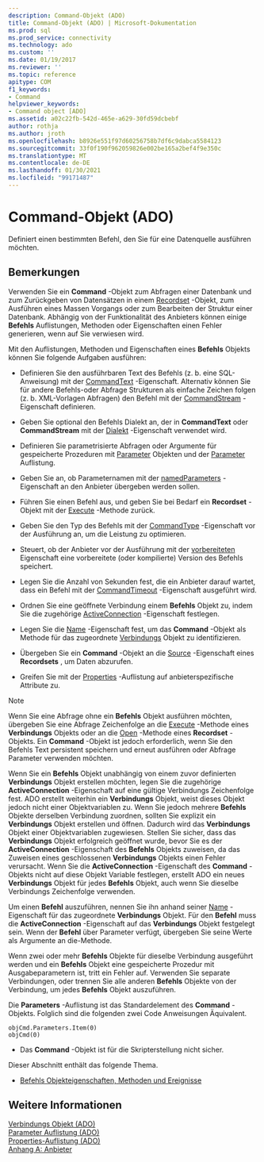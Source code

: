 ```yaml
---
description: Command-Objekt (ADO)
title: Command-Objekt (ADO) | Microsoft-Dokumentation
ms.prod: sql
ms.prod_service: connectivity
ms.technology: ado
ms.custom: ''
ms.date: 01/19/2017
ms.reviewer: ''
ms.topic: reference
apitype: COM
f1_keywords:
- Command
helpviewer_keywords:
- Command object [ADO]
ms.assetid: a02c22fb-542d-465e-a629-30fd59dcbebf
author: rothja
ms.author: jroth
ms.openlocfilehash: b8926e551f97d60256758b7df6c9dabca5584123
ms.sourcegitcommit: 33f0f190f962059826e002be165a2bef4f9e350c
ms.translationtype: MT
ms.contentlocale: de-DE
ms.lasthandoff: 01/30/2021
ms.locfileid: "99171487"
---
```

# <a name="command-object-ado"></a>Command-Objekt (ADO)
Definiert einen bestimmten Befehl, den Sie für eine Datenquelle ausführen möchten.  
  
## <a name="remarks"></a>Bemerkungen  
 Verwenden Sie ein **Command** -Objekt zum Abfragen einer Datenbank und zum Zurückgeben von Datensätzen in einem [Recordset](./recordset-object-ado.md) -Objekt, zum Ausführen eines Massen Vorgangs oder zum Bearbeiten der Struktur einer Datenbank. Abhängig von der Funktionalität des Anbieters können einige **Befehls** Auflistungen, Methoden oder Eigenschaften einen Fehler generieren, wenn auf Sie verwiesen wird.  
  
 Mit den Auflistungen, Methoden und Eigenschaften eines **Befehls** Objekts können Sie folgende Aufgaben ausführen:  
  
-   Definieren Sie den ausführbaren Text des Befehls (z. b. eine SQL-Anweisung) mit der [CommandText](./commandtext-property-ado.md) -Eigenschaft. Alternativ können Sie für andere Befehls-oder Abfrage Strukturen als einfache Zeichen folgen (z. b. XML-Vorlagen Abfragen) den Befehl mit der [CommandStream](./commandstream-property-ado.md) -Eigenschaft definieren.  
  
-   Geben Sie optional den Befehls Dialekt an, der in **CommandText** oder **CommandStream** mit der [Dialekt](./dialect-property.md) -Eigenschaft verwendet wird.  
  
-   Definieren Sie parametrisierte Abfragen oder Argumente für gespeicherte Prozeduren mit [Parameter](./parameter-object.md) Objekten und der [Parameter](./parameters-collection-ado.md) Auflistung.  
  
-   Geben Sie an, ob Parameternamen mit der [namedParameters](./namedparameters-property-ado.md) -Eigenschaft an den Anbieter übergeben werden sollen.  
  
-   Führen Sie einen Befehl aus, und geben Sie bei Bedarf ein **Recordset** -Objekt mit der [Execute](./execute-method-ado-command.md) -Methode zurück.  
  
-   Geben Sie den Typ des Befehls mit der [CommandType](./commandtype-property-ado.md) -Eigenschaft vor der Ausführung an, um die Leistung zu optimieren.  
  
-   Steuert, ob der Anbieter vor der Ausführung mit der [vorbereiteten](./prepared-property-ado.md) Eigenschaft eine vorbereitete (oder kompilierte) Version des Befehls speichert.  
  
-   Legen Sie die Anzahl von Sekunden fest, die ein Anbieter darauf wartet, dass ein Befehl mit der [CommandTimeout](./commandtimeout-property-ado.md) -Eigenschaft ausgeführt wird.  
  
-   Ordnen Sie eine geöffnete Verbindung einem **Befehls** Objekt zu, indem Sie die zugehörige [ActiveConnection](./activeconnection-property-ado.md) -Eigenschaft festlegen.  
  
-   Legen Sie die [Name](./name-property-ado.md) -Eigenschaft fest, um das **Command** -Objekt als Methode für das zugeordnete [Verbindungs](./connection-object-ado.md) Objekt zu identifizieren.  
  
-   Übergeben Sie ein **Command** -Objekt an die [Source](./source-property-ado-recordset.md) -Eigenschaft eines **Recordsets** , um Daten abzurufen.  
  
-   Greifen Sie mit der [Properties](./properties-collection-ado.md) -Auflistung auf anbieterspezifische Attribute zu.  
  
> [!NOTE]
>  Wenn Sie eine Abfrage ohne ein **Befehls** Objekt ausführen möchten, übergeben Sie eine Abfrage Zeichenfolge an die [Execute](./execute-method-ado-connection.md) -Methode eines **Verbindungs** Objekts oder an die [Open](./open-method-ado-recordset.md) -Methode eines **Recordset** -Objekts. Ein **Command** -Objekt ist jedoch erforderlich, wenn Sie den Befehls Text persistent speichern und erneut ausführen oder Abfrage Parameter verwenden möchten.  
  
 Wenn Sie ein **Befehls** Objekt unabhängig von einem zuvor definierten **Verbindungs** Objekt erstellen möchten, legen Sie die zugehörige **ActiveConnection** -Eigenschaft auf eine gültige Verbindungs Zeichenfolge fest. ADO erstellt weiterhin ein **Verbindungs** Objekt, weist dieses Objekt jedoch nicht einer Objektvariablen zu. Wenn Sie jedoch mehrere **Befehls** Objekte derselben Verbindung zuordnen, sollten Sie explizit ein **Verbindungs** Objekt erstellen und öffnen. Dadurch wird das **Verbindungs** Objekt einer Objektvariablen zugewiesen. Stellen Sie sicher, dass das **Verbindungs** Objekt erfolgreich geöffnet wurde, bevor Sie es der **ActiveConnection** -Eigenschaft des **Befehls** Objekts zuweisen, da das Zuweisen eines geschlossenen **Verbindungs** Objekts einen Fehler verursacht. Wenn Sie die **ActiveConnection** -Eigenschaft des **Command** -Objekts nicht auf diese Objekt Variable festlegen, erstellt ADO ein neues **Verbindungs** Objekt für jedes **Befehls** Objekt, auch wenn Sie dieselbe Verbindungs Zeichenfolge verwenden.  
  
 Um einen **Befehl** auszuführen, nennen Sie ihn anhand seiner [Name](./name-property-ado.md) -Eigenschaft für das zugeordnete **Verbindungs** Objekt. Für den **Befehl** muss die **ActiveConnection** -Eigenschaft auf das **Verbindungs** Objekt festgelegt sein. Wenn der **Befehl** über Parameter verfügt, übergeben Sie seine Werte als Argumente an die-Methode.  
  
 Wenn zwei oder mehr **Befehls** Objekte für dieselbe Verbindung ausgeführt werden und ein **Befehls** Objekt eine gespeicherte Prozedur mit Ausgabeparametern ist, tritt ein Fehler auf. Verwenden Sie separate Verbindungen, oder trennen Sie alle anderen **Befehls** Objekte von der Verbindung, um jedes **Befehls** Objekt auszuführen.  
  
 Die **Parameters** -Auflistung ist das Standardelement des **Command** -Objekts. Folglich sind die folgenden zwei Code Anweisungen Äquivalent.  
  
```  
objCmd.Parameters.Item(0)  
objCmd(0)  
```  
  
-   Das **Command** -Objekt ist für die Skripterstellung nicht sicher.  
  
 Dieser Abschnitt enthält das folgende Thema.  
  
-   [Befehls Objekteigenschaften, Methoden und Ereignisse](./command-object-properties-methods-and-events.md)  
  
## <a name="see-also"></a>Weitere Informationen  
 [Verbindungs Objekt (ADO)](./connection-object-ado.md)   
 [Parameter Auflistung (ADO)](./parameters-collection-ado.md)   
 [Properties-Auflistung (ADO)](./properties-collection-ado.md)   
 [Anhang A: Anbieter](../../guide/appendixes/appendix-a-providers.md)